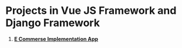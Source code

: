 # Projects in Vue JS Framework and Django Framework

1. [**E Commerse Implementation App**](https://github.com/amustaque97/Vue-Django/tree/31ddd09704877256fc2caa8db0c7eb2c86ac79a1)
